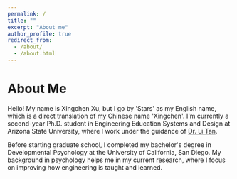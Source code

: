 ```yaml
---
permalink: /
title: ""
excerpt: "About me"
author_profile: true
redirect_from: 
  - /about/
  - /about.html
---
```

About Me
======
Hello! My name is Xingchen Xu, but I go by 'Stars' as my English name, which is a direct translation of my Chinese name 'Xingchen'. I'm currently a second-year Ph.D. student in Engineering Education Systems and Design at Arizona State University, where I work under the guidance of [Dr. Li Tan](https://search.asu.edu/profile/4426391).

Before starting graduate school, I completed my bachelor's degree in Developmental Psychology at the University of California, San Diego. My background in psychology helps me in my current research, where I focus on improving how engineering is taught and learned.

